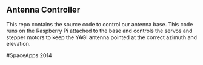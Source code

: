 ## Antenna Controller

This repo contains the source code to control our antenna
base. This code runs on the Raspberry Pi attached to the
base and controls the servos and stepper motors to keep
the YAGI antenna pointed at the correct azimuth and
elevation.

#SpaceApps 2014
